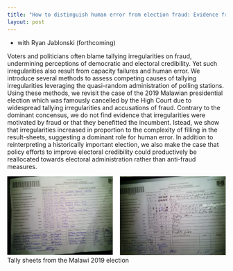 ```yaml
---
title: "How to distinguish human error from election fraud: Evidence from the 2019 Malawi election"
layout: post
---
```


- with Ryan Jablonski (forthcoming)



Voters and politicians often blame tallying irregularities on fraud, undermining perceptions of democratic and electoral credibility. Yet such irregularities also result from capacity failures and human error. We introduce several methods to assess competing causes of tallying irregularities leveraging the quasi-random administration of polling stations. Using these methods, we revisit the case of the 2019 Malawian presidential election which was famously cancelled by the High Court due to widespread tallying irregularities and accusations of fraud. Contrary to the dominant concensus, we do not find evidence that irregularities were motivated by fraud or that they benefitted the incumbent. Istead, we show that irregularities increased in proportion to the complexity of filling in the result-sheets, suggesting a dominant role for human error. In addition to reinterpreting a historically important election, we also make the case that policy efforts to improve electoral credibility could productively be reallocated towards electoral administration rather than anti-fraud measures.

![Tally Sheets](/assets/images/tally_sheets.png)
Tally sheets from the Malawi 2019 election
